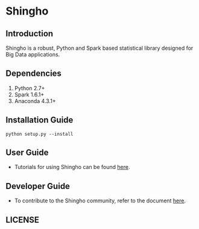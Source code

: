 # Shingho

## Introduction
Shingho is a robust, Python and Spark based statistical library designed for Big Data applications.

## Dependencies
1. Python 2.7+
2. Spark 1.6.1+
3. Anaconda 4.3.1+

## Installation Guide

    python setup.py --install

## User Guide
- Tutorials for using Shingho can be found [here](https://github.com/snazrul1/Shingho/tree/master/examples).

## Developer Guide
- To contribute to the Shingho community, refer to the document [here](https://github.com/snazrul1/Shingho/tree/master/developer_gudelines).

## LICENSE
